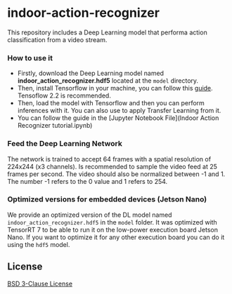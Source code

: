 # indoor-action-recognizer
This repository includes a Deep Learning model that performa action classification from a video stream. 

### How to use it
- Firstly, download the Deep Learning model named **indoor_action_recognizer.hdf5** located at the `model` directory. 
- Then, install Tensorflow in your machine, you can follow this [guide](https://www.tensorflow.org/install). Tensoflow 2.2 is recommended.
- Then, load the model with Tensorflow and then you can perform inferences with it. You can also use to apply Transfer Learning from it.
- You can follow the guide in the [Jupyter Notebook File](Indoor Action Recognizer tutorial.ipynb)

### Feed the Deep Learning Network
The network is trained to accept 64 frames with a spatial resolution of 224x244 (x3 channels). Is recommended to sample the video feed at 25 frames per second. The video should also be normalized between -1 and 1. The number -1 refers to the 0 value and 1 refers to 254. 

### Optimized versions for embedded devices (Jetson Nano)
We provide an optimized version of the DL model named `indoor_action_recognizer.hdf5` in the `model` folder. It was optimized with TensorRT 7 to be able to run it on the low-power execution board Jetson Nano. If you want to optimize it for any other execution board you can do it using the `hdf5` model. 

## License
[BSD 3-Clause License](LICENSE)
